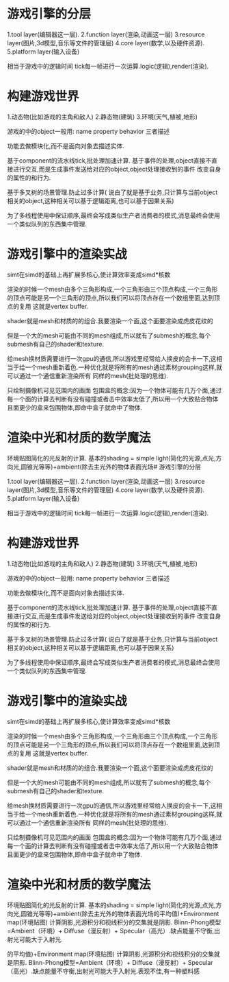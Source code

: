 # 游戏引擎的分层

1.tool layer(编辑器这一层).
2.function layer(渲染,动画这一层)
3.resource layer(图片,3d模型,音乐等文件的管理层)
4.core layer(数学,以及硬件资源).
5.platform layer(输入设备)

相当于游戏中的逻辑时间
tick每一帧进行一次运算.logic(逻辑),render(渲染).

# 构建游戏世界

1.动态物(比如游戏的主角和敌人)
2.静态物(建筑)
3.环境(天气,植被,地形)

游戏的中的object一般用:
name
property
behavior
三者描述

功能去做模块化,而不是面向对象去描述实体.

基于component的流水线tick,批处理加速计算.
基于事件的处理,object直接不直接进行交互,而是生成事件发送给对应的object,object处理接收到的事件
改变自身的属性的和行为.

基于多叉树的场景管理.防止过多计算(
说白了就是基于业务,只计算与当前object相关的object,这种相关可以基于逻辑距离,也可以基于因果关系)

为了多线程使用中保证顺序,最终会写成类似生产者消费者的模式,消息最终会使用一个类似队列的东西集中管理.

# 游戏引擎中的渲染实战

simt在simd的基础上再扩展多核心,使计算效率变成simd*核数

渲染的时候一个mesh由多个三角形构成,一个三角形由三个顶点构成,一个三角形的顶点可能是另一个三角形的顶点,所以我们可以将顶点存在一个数组里面,达到顶点的复用
这就是vertex buffer.

shader就是mesh和材质的的组合.我要渲染一个面,这个面要渲染成虎皮花纹的

但是一个大的mesh可能由不同的mesh组成,所以就有了submesh的概念,每个submesh有自己的shader和texture.

给mesh换材质需要进行一次gpu的通信,所以游戏里经常给人换皮的会卡一下,这相当于给一个mesh重新着色.一种优化就是将所有的mesh通过素材grouping这样,就可以通过一个通信重新渲染所有
同样的mesh(批处理的思维).

只绘制摄像机可见范围内的画面
包围盒的概念:因为一个物体可能有几万个面,通过每一个面的计算去判断有没有碰撞或者击中效率太低了,所以用一个大致贴合物体且面更少的盒来包围物体,即命中盒子就命中了物体.

# 渲染中光和材质的数学魔法

环境贴图简化的光反射的计算.
基本的shading = simple light(简化的光源,点光,方向光,圆锥光等等)+ambient(除去主光外的物体表面光场# 游戏引擎的分层

1.tool layer(编辑器这一层).
2.function layer(渲染,动画这一层)
3.resource layer(图片,3d模型,音乐等文件的管理层)
4.core layer(数学,以及硬件资源).
5.platform layer(输入设备)

相当于游戏中的逻辑时间
tick每一帧进行一次运算.logic(逻辑),render(渲染).

# 构建游戏世界

1.动态物(比如游戏的主角和敌人)
2.静态物(建筑)
3.环境(天气,植被,地形)

游戏的中的object一般用:
name
property
behavior
三者描述

功能去做模块化,而不是面向对象去描述实体.

基于component的流水线tick,批处理加速计算.
基于事件的处理,object直接不直接进行交互,而是生成事件发送给对应的object,object处理接收到的事件
改变自身的属性的和行为.

基于多叉树的场景管理.防止过多计算(
说白了就是基于业务,只计算与当前object相关的object,这种相关可以基于逻辑距离,也可以基于因果关系)

为了多线程使用中保证顺序,最终会写成类似生产者消费者的模式,消息最终会使用一个类似队列的东西集中管理.

# 游戏引擎中的渲染实战

simt在simd的基础上再扩展多核心,使计算效率变成simd*核数

渲染的时候一个mesh由多个三角形构成,一个三角形由三个顶点构成,一个三角形的顶点可能是另一个三角形的顶点,所以我们可以将顶点存在一个数组里面,达到顶点的复用
这就是vertex buffer.

shader就是mesh和材质的的组合.我要渲染一个面,这个面要渲染成虎皮花纹的

但是一个大的mesh可能由不同的mesh组成,所以就有了submesh的概念,每个submesh有自己的shader和texture.

给mesh换材质需要进行一次gpu的通信,所以游戏里经常给人换皮的会卡一下,这相当于给一个mesh重新着色.一种优化就是将所有的mesh通过素材grouping这样,就可以通过一个通信重新渲染所有
同样的mesh(批处理的思维).

只绘制摄像机可见范围内的画面
包围盒的概念:因为一个物体可能有几万个面,通过每一个面的计算去判断有没有碰撞或者击中效率太低了,所以用一个大致贴合物体且面更少的盒来包围物体,即命中盒子就命中了物体.

# 渲染中光和材质的数学魔法

环境贴图简化的光反射的计算.
基本的shading = simple light(简化的光源,点光,方向光,圆锥光等等)+ambient(除去主光外的物体表面光场的平均值)+Environment map(环境贴图)
计算阴影,光源积分和视线积分的交集就是阴影.
Blinn-Phong模型=Ambient（环境）+ Diffuse（漫反射）+ Specular（高光）.缺点能量不守衡,出射光可能大于入射光.


的平均值)+Environment
map(环境贴图)
计算阴影,光源积分和视线积分的交集就是阴影.
Blinn-Phong模型=Ambient（环境）+ Diffuse（漫反射）+ Specular（高光）.缺点能量不守衡,出射光可能大于入射光.表现不佳,有一种塑料感



